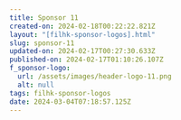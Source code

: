 ```yaml
---
title: Sponsor 11
created-on: 2024-02-18T00:22:22.821Z
layout: "[filhk-sponsor-logos].html"
slug: sponsor-11
updated-on: 2024-02-17T00:27:30.633Z
published-on: 2024-02-17T01:10:26.107Z
f_sponsor-logo:
  url: /assets/images/header-logo-11.png
  alt: null
tags: filhk-sponsor-logos
date: 2024-03-04T07:18:57.125Z
---
```

